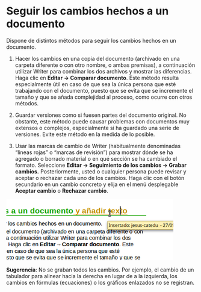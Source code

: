 
# Seguir los cambios hechos a un documento

Dispone de distintos métodos para seguir los cambios hechos en un documento.

1. Hacer los cambios en una copia del documento (archivado en una carpeta diferente o con otro nombre, o ambas premisas), a continuación utilizar Writer para combinar los dos archivos y mostrar las diferencias. Haga clic en **Editar ****→**** Comparar documento**. Este método resulta especialmente útil en caso de que sea la única persona que esté trabajando con el documento, puesto que se evita que se incremente el tamaño y que se añada complejidad al proceso, como ocurre con otros métodos.


2. Guardar versiones como si fuesen partes del documento original. No obstante, este método puede causar problemas con documentos muy extensos o complejos, especialmente si ha guardado una serie de versiones. Evite este método en la medida de lo posible.

3. Usar las marcas de cambio de Writer (habitualmente denominadas “lineas rojas” o “marcas de revisión”) para mostrar dónde se ha agregado o borrado material o en qué sección se ha cambiado el formato. Seleccione **Editar → Seguimiento de los cambios → Grabar cambios.** Posteriormente, usted o cualquier persona puede revisar y aceptar o rechazar cada uno de los cambios. Haga clic con el botón secundario en un cambio concreto y elija en el menú desplegable **Aceptar cambio** o **Rechazar cambio**.


![](https://raw.githubusercontent.com/catedu/libreOffice-la-suite-ofimatica-libre/master/img/Seleccion_289.png)

**Sugerencia**: No se graban todos los cambios. Por ejemplo, el cambio de un tabulador para alinear hacia la derecha en lugar de a la izquierda, los cambios en fórmulas (ecuaciones) o los gráficos enlazados no se registran.